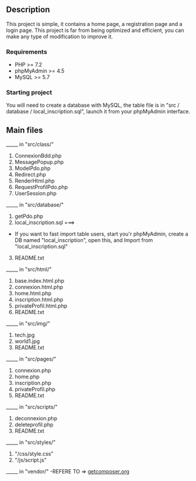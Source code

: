 
## Description
This project is simple, it contains a home page, a registration page and a login page.
This project is far from being optimized and efficient, you can make any type of modification to improve it.

### Requirements
* PHP >= 7.2
* phpMyAdmin >= 4.5
* MySQL >= 5.7

### Starting project
You will need to create a database with MySQL, the table file is in "src / database / local_inscription.sql", launch it from your phpMyAdmin interface.

## Main files
_____ in "src/class/"
1. ConnexionBdd.php
2. MessagePopup.php
3. ModelPdo.php
4. Redirect.php
5. RenderHtml.php
6. RequestProfilPdo.php
7. UserSession.php

_____ in "src/database/"
1. getPdo.php
2. local_inscription.sql ===>
*  If you want to fast import table users, start you'r phpMyAdmin, create a DB named "local_inscription", open this, and Import from "local_inscription.sql"
3. README.txt

_____ in "src/html/"
1. base.index.html.php
2. connexion.html.php
3. home.html.php
4. inscription.html.php
5. privateProfil.html.php
6. README.txt

_____ in "src/img/"
1. tech.jpg
2. world1.jpg
3. README.txt

_____ in "src/pages/"
1. connexion.php
2. home.php
3. inscription.php
4. privateProfil.php
5. README.txt

_____ in "src/scripts/"
1. deconnexion.php
2. deleteprofil.php
3. README.txt

_____ in "src/styles/"
1. "/css/style.css"
2. "/js/script.js"

_____ in "vendor/"
-REFERE TO => 
[getcomposer.org](https://getcomposer.org/doc/01-basic-usage.md)

